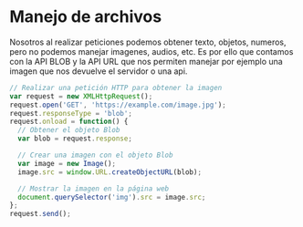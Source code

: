 # Manejo de archivos

Nosotros al realizar peticiones podemos obtener texto, objetos, numeros, pero no podemos manejar imagenes, audios, etc. Es por ello que contamos con la API BLOB y la API URL que nos permiten manejar por ejemplo una imagen que nos devuelve el servidor o una api.

```js
// Realizar una petición HTTP para obtener la imagen
var request = new XMLHttpRequest();
request.open('GET', 'https://example.com/image.jpg');
request.responseType = 'blob';
request.onload = function() {
  // Obtener el objeto Blob
  var blob = request.response;

  // Crear una imagen con el objeto Blob
  var image = new Image();
  image.src = window.URL.createObjectURL(blob);

  // Mostrar la imagen en la página web
  document.querySelector('img').src = image.src;
};
request.send();
```

